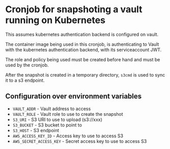 # Cronjob for snapshoting a vault running on Kubernetes

This assumes kubernetes authentication backend is configured on vault.

The container image being used in this cronjob, is authenticating to Vault with the kubernetes authentication backend, with its serviceaccount JWT.

The role and policy being used must be created before hand and must be used by the cronjob.

After the snapshot is created in a temporary directory, `s3cmd` is used to sync it to a s3 endpoint.

## Configuration over environment variables

* `VAULT_ADDR`  - Vault address to access
* `VAULT_ROLE` - Vault role to use to create the snapshot
* `S3_URI` - S3 URI to use to upload (s3://xxx)
* `S3_BUCKET` - S3 bucket to point to
* `S3_HOST` - S3 endpoint
* `AWS_ACCESS_KEY_ID` - Access key to use to access S3
* `AWS_SECRET_ACCESS_KEY` - Secret access key to use to access S3
